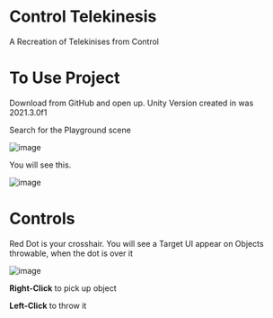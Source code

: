 # Control Telekinesis
A Recreation of Telekinises from Control


# To Use Project
Download from GitHub and open up. Unity Version created in was 2021.3.0f1

Search for the Playground scene

![image](https://user-images.githubusercontent.com/26948636/167020130-edb073f6-95ed-42fc-86e3-c0ea1f0f90ce.png)


You will see this.

![image](https://user-images.githubusercontent.com/26948636/167020196-745b54ac-caf9-4c9d-af8a-e08d3df46389.png)


# Controls

Red Dot is your crosshair. You will see a Target UI appear on Objects throwable, when the dot is over it

![image](https://user-images.githubusercontent.com/26948636/167020340-2101fb4e-751e-4891-ba75-45ae163d014b.png)


**Right-Click** to pick up object

**Left-Click** to throw it
